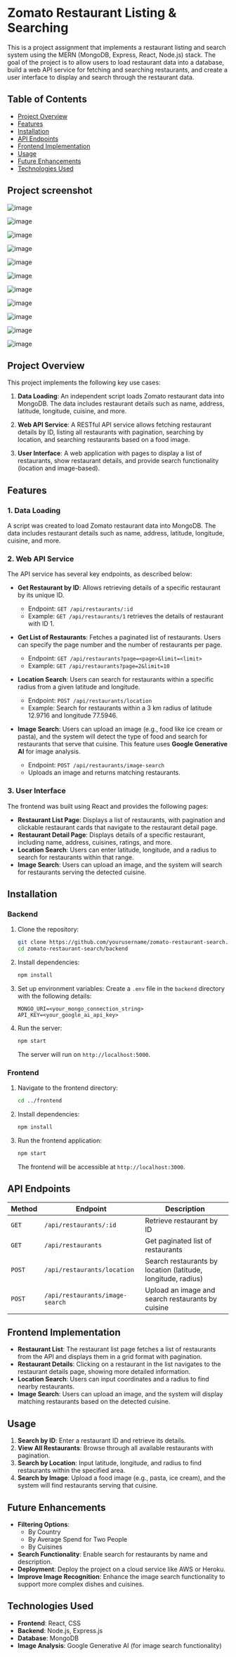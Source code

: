 
# Zomato Restaurant Listing & Searching

This is a project assignment that implements a restaurant listing and search system using the MERN (MongoDB, Express, React, Node.js) stack. The goal of the project is to allow users to load restaurant data into a database, build a web API service for fetching and searching restaurants, and create a user interface to display and search through the restaurant data.

## Table of Contents
- [Project Overview](#project-overview)
- [Features](#features)
- [Installation](#installation)
- [API Endpoints](#api-endpoints)
- [Frontend Implementation](#frontend-implementation)
- [Usage](#usage)
- [Future Enhancements](#future-enhancements)
- [Technologies Used](#technologies-used)


## Project screenshot

![image](https://github.com/user-attachments/assets/a14dacb8-90ab-44ad-b85d-d1a81559d884)

![image](https://github.com/user-attachments/assets/d0d82734-521f-4add-b1a5-33a6a7be8ee5)

![image](https://github.com/user-attachments/assets/32a92a2e-7714-433c-a640-8ab2a073e073)

![image](https://github.com/user-attachments/assets/ac093591-98a0-492e-8e4b-58a00916372d)

![image](https://github.com/user-attachments/assets/4a21dbfd-c5c9-4a0f-aff7-27f8542ea44f)

![image](https://github.com/user-attachments/assets/fd951d5c-8520-48ac-b0f9-a35810d1934e)

![image](https://github.com/user-attachments/assets/a055821b-77ca-446e-a76f-403d1fd2f44c)

![image](https://github.com/user-attachments/assets/37516354-858a-40b3-94d9-b8f60c4185a2)

![image](https://github.com/user-attachments/assets/af12f6e3-0f37-49da-8019-2a27ccd72640)

![image](https://github.com/user-attachments/assets/04d11cd4-818b-42f6-99c5-60211c7f9148)

![image](https://github.com/user-attachments/assets/bfa8c6e1-5606-4aac-a979-e09e0604852f)














## Project Overview

This project implements the following key use cases:
1. **Data Loading**: An independent script loads Zomato restaurant data into MongoDB. The data includes restaurant details such as name, address, latitude, longitude, cuisine, and more.

2. **Web API Service**: A RESTful API service allows fetching restaurant details by ID, listing all restaurants with pagination, searching by location, and searching restaurants based on a food image.

3. **User Interface**: A web application with pages to display a list of restaurants, show restaurant details, and provide search functionality (location and image-based).

## Features

### 1. **Data Loading**
A script was created to load Zomato restaurant data into MongoDB. The data includes restaurant details such as name, address, latitude, longitude, cuisine, and more.

### 2. **Web API Service**
The API service has several key endpoints, as described below:

- **Get Restaurant by ID**: Allows retrieving details of a specific restaurant by its unique ID. 
    - Endpoint: `GET /api/restaurants/:id`
    - Example: `GET /api/restaurants/1` retrieves the details of restaurant with ID 1.

- **Get List of Restaurants**: Fetches a paginated list of restaurants. Users can specify the page number and the number of restaurants per page. 
    - Endpoint: `GET /api/restaurants?page=<page>&limit=<limit>`
    - Example: `GET /api/restaurants?page=2&limit=10`

- **Location Search**: Users can search for restaurants within a specific radius from a given latitude and longitude.
    - Endpoint: `POST /api/restaurants/location`
    - Example: Search for restaurants within a 3 km radius of latitude 12.9716 and longitude 77.5946.

- **Image Search**: Users can upload an image (e.g., food like ice cream or pasta), and the system will detect the type of food and search for restaurants that serve that cuisine. This feature uses **Google Generative AI** for image analysis.
    - Endpoint: `POST /api/restaurants/image-search`
    - Uploads an image and returns matching restaurants.

### 3. **User Interface**
The frontend was built using React and provides the following pages:

- **Restaurant List Page**: Displays a list of restaurants, with pagination and clickable restaurant cards that navigate to the restaurant detail page.
- **Restaurant Detail Page**: Displays details of a specific restaurant, including name, address, cuisines, ratings, and more.
- **Location Search**: Users can enter latitude, longitude, and a radius to search for restaurants within that range.
- **Image Search**: Users can upload an image, and the system will search for restaurants serving the detected cuisine.

## Installation

### Backend
1. Clone the repository:
    ```bash
    git clone https://github.com/yourusername/zomato-restaurant-search.git
    cd zomato-restaurant-search/backend
    ```
2. Install dependencies:
    ```bash
    npm install
    ```
3. Set up environment variables:
   Create a `.env` file in the `backend` directory with the following details:
   ```env
   MONGO_URI=<your_mongo_connection_string>
   API_KEY=<your_google_ai_api_key>
   ```

4. Run the server:
    ```bash
    npm start
    ```
   The server will run on `http://localhost:5000`.

### Frontend
1. Navigate to the frontend directory:
    ```bash
    cd ../frontend
    ```
2. Install dependencies:
    ```bash
    npm install
    ```
3. Run the frontend application:
    ```bash
    npm start
    ```
   The frontend will be accessible at `http://localhost:3000`.

## API Endpoints

| Method | Endpoint | Description |
|--------|-----------|-------------|
| `GET`  | `/api/restaurants/:id` | Retrieve restaurant by ID |
| `GET`  | `/api/restaurants` | Get paginated list of restaurants |
| `POST` | `/api/restaurants/location` | Search restaurants by location (latitude, longitude, radius) |
| `POST` | `/api/restaurants/image-search` | Upload an image and search restaurants by cuisine |

## Frontend Implementation

- **Restaurant List**: The restaurant list page fetches a list of restaurants from the API and displays them in a grid format with pagination.
- **Restaurant Details**: Clicking on a restaurant in the list navigates to the restaurant details page, showing more detailed information.
- **Location Search**: Users can input coordinates and a radius to find nearby restaurants.
- **Image Search**: Users can upload an image, and the system will display matching restaurants based on the detected cuisine.

## Usage

1. **Search by ID**: Enter a restaurant ID and retrieve its details.
2. **View All Restaurants**: Browse through all available restaurants with pagination.
3. **Search by Location**: Input latitude, longitude, and radius to find restaurants within the specified area.
4. **Search by Image**: Upload a food image (e.g., pasta, ice cream), and the system will find restaurants serving that cuisine.

## Future Enhancements

- **Filtering Options**:
  - By Country
  - By Average Spend for Two People
  - By Cuisines
- **Search Functionality**: Enable search for restaurants by name and description.
- **Deployment**: Deploy the project on a cloud service like AWS or Heroku.
- **Improve Image Recognition**: Enhance the image search functionality to support more complex dishes and cuisines.

## Technologies Used

- **Frontend**: React, CSS
- **Backend**: Node.js, Express.js
- **Database**: MongoDB
- **Image Analysis**: Google Generative AI (for image search functionality)

